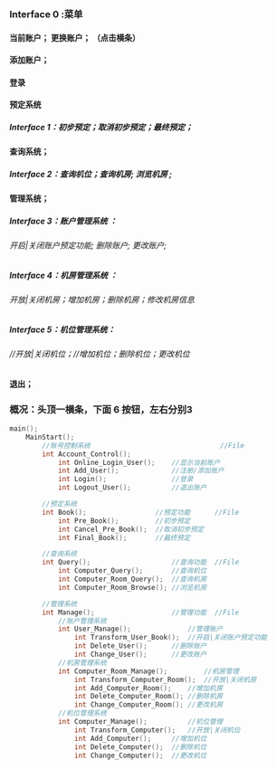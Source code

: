 ### Interface 0 :菜单

#### 当前账户；	更换账户； （点击横条）

#### 添加账户；

#### 登录

#### 预定系统 

##### Interface 1：初步预定；取消初步预定；最终预定；

#### 查询系统；

##### Interface 2：查询机位；查询机房; 浏览机房 ;

#### 管理系统；

##### Interface 3：账户管理系统 ：

###### 开启|关闭账户预定功能; 删除账户; 更改账户;

##### Interface 4：机房管理系统 ：

###### 开放|关闭机房；增加机房；删除机房；修改机房信息

##### Interface 5：机位管理系统：

###### //开放|关闭机位；//增加机位；删除机位；更改机位

#### 退出；

### 概况：头顶一横条，下面 6 按钮，左右分别3

```c++
main();
    MainStart();
        //账号控制系统								//File 
		int Account_Control();
            int Online_Login_User();	//显示当前账户
            int Add_User();				//注册/添加账户
            int Login();        	    //登录
            int Logout_User();          //退出账户

        //预定系统
        int Book();					//预定功能		//File 
            int Pre_Book();			//初步预定
            int Cancel_Pre_Book();	//取消初步预定
            int Final_Book();		//最终预定

        //查询系统
        int Query();					//查询功能	//File 
            int Computer_Query();		//查询机位
            int Computer_Room_Query();	//查询机房
            int Computer_Room_Browse();	//浏览机房 

        //管理系统
        int Manage();					//管理功能 	//File 
            //账户管理系统
            int User_Manage();				//管理账户
                int Transform_User_Book();	//开启|关闭账户预定功能
                int Delete_User();		//删除账户
                int Change_User();		//更改账户
            //机房管理系统
            int Computer_Room_Manage();			//机房管理
                int Transform_Computer_Room();	//开放|关闭机房
                int Add_Computer_Room();	//增加机房
                int Delete_Computer_Room();	//删除机房
                int Change_Computer_Room();	//更改机房
            //机位管理系统
            int Computer_Manage();			//机位管理
                int Transform_Computer();	//开放|关闭机位 
                int Add_Computer();		//增加机位
                int Delete_Computer();	//删除机位
                int Change_Computer();	//更改机位

```



